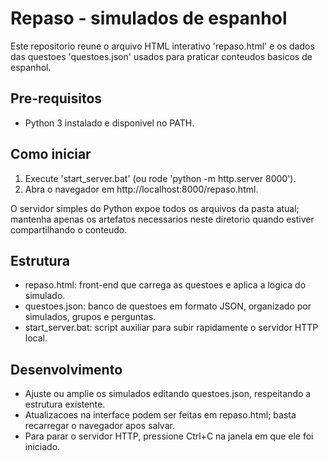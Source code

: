 # Repaso - simulados de espanhol

Este repositorio reune o arquivo HTML interativo 'repaso.html' e os dados das questoes 'questoes.json' usados para praticar conteudos basicos de espanhol.

## Pre-requisitos
- Python 3 instalado e disponivel no PATH.

## Como iniciar
1. Execute 'start_server.bat' (ou rode 'python -m http.server 8000').
2. Abra o navegador em http://localhost:8000/repaso.html.

O servidor simples do Python expoe todos os arquivos da pasta atual; mantenha apenas os artefatos necessarios neste diretorio quando estiver compartilhando o conteudo.

## Estrutura
- repaso.html: front-end que carrega as questoes e aplica a logica do simulado.
- questoes.json: banco de questoes em formato JSON, organizado por simulados, grupos e perguntas.
- start_server.bat: script auxiliar para subir rapidamente o servidor HTTP local.

## Desenvolvimento
- Ajuste ou amplie os simulados editando questoes.json, respeitando a estrutura existente.
- Atualizacoes na interface podem ser feitas em repaso.html; basta recarregar o navegador apos salvar.
- Para parar o servidor HTTP, pressione Ctrl+C na janela em que ele foi iniciado.
